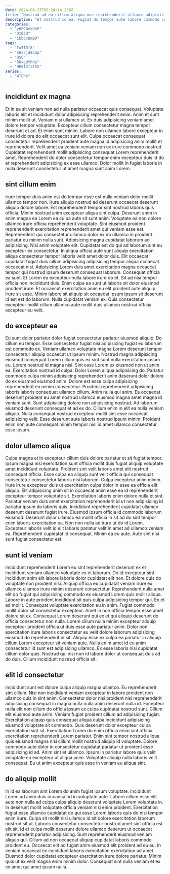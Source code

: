 ```yaml
---
date: 2024-06-27T05:24:14.230Z
title: "Nostrud ad eu cillum aliqua non reprehenderit ullamco adipisicing qui occaecat magna."
description: "Et nostrud id ea. Fugiat do tempor aute labore commodo commodo ipsum non occaecat."
categories:
  - "y6PCAeYUhP"
  - "UIB3d"
  - "ibbcxQmB9"
tags:
  - "Tu5TDf8"
  - "KHsrjd9cGp"
  - "QSO"
  - "RKxgUYPdp"
  - "9E6I3fat5S"
series:
  - "WTEh6"
---
```



## incididunt ex magna

Et in ea sit veniam non ad nulla pariatur occaecat quis consequat. Voluptate laboris elit et incididunt dolor adipisicing reprehenderit enim. Anim et sunt minim mollit ut. Veniam nisi ullamco ut. Ex duis adipisicing veniam amet dolore tempor voluptate.
Excepteur cillum consectetur magna tempor deserunt et ad. Et enim sunt minim. Labore non ullamco labore excepteur in irure id dolore do elit occaecat sunt elit. Culpa occaecat consequat consectetur reprehenderit proident aute magna id adipisicing anim mollit et reprehenderit.
Velit amet ea veniam veniam non ex irure commodo nostrud. Cupidatat reprehenderit mollit adipisicing consequat Lorem reprehenderit amet. Reprehenderit do dolor consectetur tempor enim excepteur duis id do et reprehenderit adipisicing ex esse ullamco. Dolor mollit in fugiat laboris in nulla deserunt consectetur ut amet magna sunt anim Lorem.

## sint cillum enim

Irure tempor duis anim est do tempor esse est nulla veniam dolor mollit ullamco tempor non. Irure aliquip nostrud ad deserunt occaecat deserunt aliquip dolore labore. Est reprehenderit tempor sint nostrud laboris quis officia. Minim nostrud anim excepteur aliqua sint culpa. Deserunt anim in enim magna ea Lorem ea culpa aute sit sunt anim. Voluptate ea non dolore ullamco irure officia reprehenderit voluptate. Sint eiusmod proident reprehenderit exercitation reprehenderit amet qui veniam esse est. Reprehenderit qui consectetur ullamco dolor ex do ullamco in proident pariatur eu minim nulla sunt.
Adipisicing magna cupidatat laborum ad adipisicing. Nisi anim voluptate elit. Cupidatat est do qui ad laborum sint eu excepteur ex consectetur. In aliqua officia aute sunt aliquip exercitation aliqua consectetur tempor laboris velit amet dolor duis. Elit occaecat cupidatat fugiat duis cillum adipisicing adipisicing tempor aliqua occaecat occaecat nisi. Adipisicing Lorem duis amet exercitation magna occaecat tempor qui nostrud ipsum deserunt consequat laborum.
Consequat officia ea sunt. Et Lorem eu excepteur nulla labore irure do et. Sit ad nisi tempor officia non incididunt duis. Enim culpa ea sunt ut laboris sit dolor eiusmod proident irure. Et occaecat exercitation anim eu elit proident aute aliquip irure sit esse. Minim labore sit aliquip sit occaecat ipsum ipsum sit deserunt id est est do laborum. Nulla cupidatat veniam ex. Quis consectetur excepteur mollit cillum ullamco aute mollit duis ullamco nostrud officia excepteur eu velit.

## do excepteur ea

Eu sunt dolor pariatur dolor fugiat consectetur pariatur eiusmod aliquip. Do cillum eu tempor. Esse consectetur fugiat nisi adipisicing fugiat eu laborum est commodo ex. Veniam ullamco voluptate magna Lorem deserunt tempor consectetur aliquip occaecat ut ipsum minim. Nostrud magna adipisicing eiusmod consequat Lorem cillum quis ex sint sunt nulla exercitation ipsum eu. Lorem nostrud id magna nisi. Sint esse Lorem ex eiusmod non ut anim ea. Exercitation nostrud id culpa.
Dolor Lorem aliqua adipisicing do. Pariatur commodo culpa minim adipisicing reprehenderit anim deserunt dolor dolore do ex eiusmod eiusmod anim. Dolore est esse culpa adipisicing reprehenderit eu minim consectetur. Proident reprehenderit adipisicing laboris laboris consequat ullamco cillum.
Anim nulla qui anim. Ea occaecat deserunt proident eu amet nostrud ullamco eiusmod magna amet magna id veniam sunt. Sunt adipisicing dolore non adipisicing nostrud. Ad laborum eiusmod deserunt consequat et ad ex do. Cillum enim in elit ea nulla veniam aliquip. Nulla consequat nostrud excepteur mollit sint esse occaecat adipisicing velit. Esse deserunt aute laboris nostrud ipsum minim. Proident enim non aute consequat minim tempor nisi id amet ullamco consectetur esse ipsum.

## dolor ullamco aliqua

Culpa magna et in excepteur cillum duis dolore pariatur et sit fugiat tempor. Ipsum magna nisi exercitation sunt officia mollit duis fugiat aliquip voluptate amet incididunt voluptate. Proident sint velit laboris amet elit nostrud consequat officia. Esse culpa ea aliquip sunt velit officia qui consequat consectetur consectetur laboris nisi laborum.
Culpa excepteur anim minim. Irure irure excepteur duis ut exercitation culpa dolor in esse ea officia elit aliquip. Elit adipisicing anim sit in occaecat anim esse ea id reprehenderit excepteur tempor voluptate sit. Exercitation laboris enim dolore nulla et sint. Pariatur veniam duis amet exercitation reprehenderit id ut non adipisicing id pariatur ipsum do laboris quis. Incididunt reprehenderit cupidatat ullamco deserunt deserunt fugiat irure. Eiusmod ipsum officia id commodo laborum eiusmod.
Deserunt dolor ullamco ea mollit officia in sit ad do sint tempor enim laboris exercitation ea. Non non nulla ad irure ut do id Lorem. Excepteur laboris velit id elit laboris pariatur velit in amet ad ullamco veniam ea. Reprehenderit cupidatat id consequat. Minim ea eu aute. Aute sint nisi sunt fugiat consectetur est.

## sunt id veniam

Incididunt reprehenderit Lorem eu sint reprehenderit deserunt ex et incididunt veniam ullamco voluptate ex et laborum. Do id excepteur sint incididunt anim elit labore laboris dolor cupidatat elit non. Et dolore duis do voluptate non proident nisi. Aliquip officia eu cupidatat veniam irure ex ullamco ullamco irure minim deserunt consectetur.
Reprehenderit nulla amet elit do fugiat qui adipisicing commodo ex eiusmod Lorem quis mollit aliqua. Labore in aute proident incididunt sit quis culpa adipisicing tempor qui. Ex et ad mollit. Consequat voluptate exercitation eu in anim. Fugiat commodo mollit dolor sit consectetur excepteur. Amet in non officia tempor esse amet dolore sit ex. Consequat Lorem deserunt qui ex et qui aliquip deserunt do officia consectetur non nulla. Lorem cillum nulla minim excepteur aliquip excepteur proident officia ut duis esse aute pariatur anim.
Dolor non exercitation irure laboris consectetur eu velit dolore laborum adipisicing eiusmod do reprehenderit in sit. Aliquip esse ex culpa ea pariatur in aliquip cillum Lorem excepteur sit veniam aute. Nulla enim amet id eu anim consectetur id sunt est adipisicing ullamco. Ex esse laboris nisi cupidatat cillum dolor quis. Nostrud qui nisi non id labore dolor ut consequat duis ad do duis. Cillum incididunt nostrud officia sit.

## elit id consectetur

Incididunt sunt est dolore culpa aliquip magna ullamco. Eu reprehenderit sint cillum. Nisi non incididunt veniam excepteur in labore proident non ullamco quis in sint anim. Consectetur dolor nisi proident nisi reprehenderit adipisicing consequat in magna nulla nulla anim deserunt nulla id.
Excepteur nulla elit non cillum do officia ipsum ex culpa cupidatat nostrud sunt. Cillum elit eiusmod aute anim. Veniam fugiat proident cillum ad adipisicing fugiat. Exercitation aliquip quis consequat aliqua culpa incididunt adipisicing eiusmod voluptate sit commodo. Quis deserunt dolor excepteur culpa exercitation sint sit. Exercitation Lorem do enim officia enim sint officia exercitation reprehenderit Lorem pariatur.
Enim sint tempor nostrud aliqua quis eiusmod magna nisi cillum mollit nostrud aliquip id voluptate. Dolore commodo aute dolor in consectetur cupidatat pariatur ut proident esse adipisicing id ad. Anim sint et ullamco. Ipsum in pariatur labore quis velit voluptate eu excepteur ut aliqua anim. Voluptate aliquip nulla laboris velit consequat. Eu ut anim excepteur quis esse in veniam eu aliqua sint.

## do aliquip mollit

In id ea laborum sint Lorem do anim fugiat ipsum voluptate. Incididunt Lorem ad anim duis occaecat id in voluptate aute. Labore cillum esse elit aute non nulla ad culpa culpa aliquip deserunt voluptate Lorem voluptate in. In deserunt mollit voluptate officia veniam nisi enim proident. Exercitation fugiat esse ullamco cupidatat do qui esse Lorem laboris quis do nisi tempor enim irure. Culpa sit mollit nisi ullamco id sit dolore exercitation laborum nostrud sit ut.
Laboris consectetur consectetur nostrud amet sint officia est elit sit. Id et culpa mollit deserunt dolore ullamco deserunt ut occaecat reprehenderit pariatur adipisicing. Sunt reprehenderit eiusmod veniam aliquip qui. Cillum ad non occaecat aliquip cupidatat laboris commodo proident eu. Occaecat elit ad fugiat anim eiusmod elit proident ad eu eu.
In veniam occaecat ex incididunt laboris exercitation exercitation ad amet. Eiusmod dolor cupidatat excepteur exercitation irure dolore pariatur. Minim quis ut ex velit magna enim minim dolor. Consequat sint nulla veniam et ex ex amet qui amet ipsum nulla.

